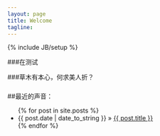 ```yaml
---
layout: page
title: Welcome
tagline: 
---
```

{% include JB/setup %}

###在测试
 
###草木有本心，何求美人折？

###

###

 



    
    
##最近的声音：


<ul class="posts">
  {% for post in site.posts %}
    <li><span>{{ post.date | date_to_string }}</span> &raquo; <a href="{{ BASE_PATH }}{{ post.url }}">{{ post.title }}</a></li>
  {% endfor %}
</ul>



